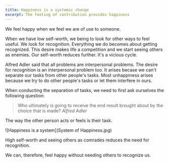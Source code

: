 ```yaml
---
title: Happiness is a systemic change
excerpt: The feeling of contribution provides happiness
---
```


We feel happy when we feel we are of use to someone. 

When we have low self-worth, we being to look for other ways to feel useful. We look for recognition. Everything we do becomes about getting recognized. This desire makes life a competition and we start seeing others as enemies. Our self-worth reduces further. It's a vicious cycle.

Alfred Adler said that all problems are interpersonal problems. The desire for recognition is an interpersonal problem too. It arises becase we can't separate our tasks from other people's tasks. Most unhappiness arises because we try to do other people's tasks or let them interfere in ours. 

When conducting the separation of tasks, we need to first ask ourselves the following question:
>Who ultimately is going to receive the end result brought about by the choice that is made? <cite>Alfred Adler</cite>

The way the other person acts or feels is their task. 

![Happiness is a system](System of Happiness.jpg)

High self-worth and seeing others as comrades reduces the need for recognition. 

We can, therefore, feel happy without needing others to recognize us.

